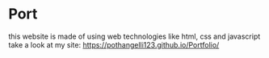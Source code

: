 # Port
this website is made of using web technologies like html, css and javascript
take a look at my site: https://pothangelli123.github.io/Portfolio/
